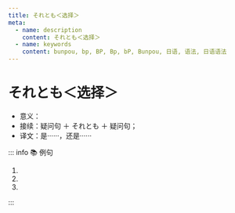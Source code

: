 ```yaml
---
title: それとも＜选择＞
meta:
  - name: description
    content: それとも＜选择＞
  - name: keywords
    content: bunpou, bp, BP, Bp, bP, Bunpou, 日语, 语法, 日语语法
---
```

  
# それとも＜选择＞
  
- 意义：<grammer-content sentence='构成**选择疑问句**，表示两者选一；' inline />
- 接续：疑问句 ＋ それとも ＋ 疑问句；
- 译文：是······，还是······
  
::: info :books: 例句
  
1. <grammer-content sentence='この[薬/くすり]を[飲む/のむ]のは[食前/しょくぜん]ですか。**それとも**、[食後/しょくご]ですか。' trans='这个药是餐前吃还是餐后吃呢？' />
2. <grammer-content sentence='バスで[行き/いき]ますか。**それとも**、[地下鉄/ちかてっ]で[行き/いき]ますか。' trans='坐公交去还是坐地铁去呢？' />
3. <grammer-content sentence='ケーキはいろいろありますよ。[甘い/あまい]ほうがいいですか。**それとも**、[甘く/あまく]ないほうがいいですか。' trans='有各种各样的蛋糕哦。甜的好呢，还是不甜的好呢。' />
  
:::
  